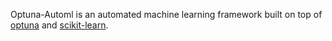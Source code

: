 Optuna-Automl is an automated machine learning framework built on top of [optuna](https://github.com/optuna/optuna) and [scikit-learn](https://github.com/scikit-learn/scikit-learn).